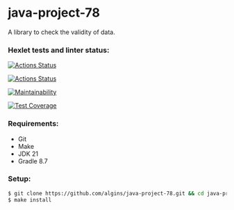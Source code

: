 # java-project-78
A library to check the validity of data.

### Hexlet tests and linter status:
[![Actions Status](https://github.com/algins/java-project-78/actions/workflows/hexlet-check.yml/badge.svg)](https://github.com/algins/java-project-78/actions)

[![Actions Status](https://github.com/algins/java-project-78/actions/workflows/main.yml/badge.svg)](https://github.com/algins/java-project-78/actions)

[![Maintainability](https://api.codeclimate.com/v1/badges/f8711cd6204fcc96eede/maintainability)](https://codeclimate.com/github/algins/java-project-78/maintainability)

[![Test Coverage](https://api.codeclimate.com/v1/badges/f8711cd6204fcc96eede/test_coverage)](https://codeclimate.com/github/algins/java-project-78/test_coverage)

### Requirements:
* Git
* Make
* JDK 21
* Gradle 8.7

### Setup:
```sh
$ git clone https://github.com/algins/java-project-78.git && cd java-project-78
$ make install
```